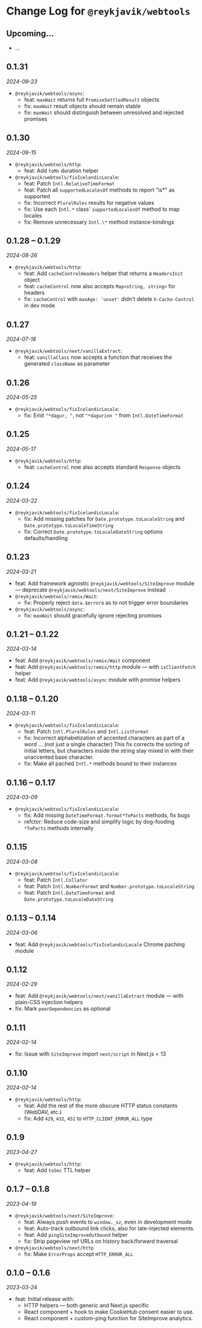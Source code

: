 # Change Log for `@reykjavik/webtools`

## Upcoming...

- ... <!-- Add new lines here. -->

## 0.1.31

_2024-09-23_

- `@reykjavik/webtools/async`:
  - feat: `maxWait` returns full `PromiseSettledResult` objects
  - fix: `maxWait` result objects should remain stable
  - fix: `maxWait` should distinguish between unresolved and rejected promises

## 0.1.30

_2024-09-15_

- `@reykjavik/webtools/http`:
  - feat: Add `toMs` duration helper
- `@reykjavik/webtools/fixIcelandicLocale`:
  - feat: Patch `Intl.RelativeTimeFormat`
  - feat: Patch all `supportedLocalesOf` methods to report "is\*" as supported
  - fix: Incorrect `PluralRules` results for negative values
  - fix: Use each `Intl.*` class' `supportedLocalesOf` method to map locales
  - fix: Remove unnecessary `Intl.\*` method instance-bindings

## 0.1.28 – 0.1.29

_2024-08-26_

- `@reykjavik/webtools/http`:
  - feat: Add `cacheControlHeaders` helper that returns a `HeadersInit` object
  - feat: `cacheControl` now also accepts `Map<string, string>` for headers
  - fix: `cacheControl` with `maxAge: 'unset'` didn't delete `X-Cache-Control`
    in dev mode

## 0.1.27

_2024-07-18_

- `@reykjavik/webtools/next/vanillaExtract`:
  - feat: `vanillaClass` now accepts a function that receives the generated
    `className` as parameter

## 0.1.26

_2024-05-25_

- `@reykjavik/webtools/fixIcelandicLocale`:
  - fix: Emit `"*dagur, "`, not `"*dagurinn "` from `Intl.DateTimeFormat`

## 0.1.25

_2024-05-17_

- `@reykjavik/webtools/http`:
  - feat: `cacheControl` now also accepts standard `Response` objects

## 0.1.24

_2024-03-22_

- `@reykjavik/webtools/fixIcelandicLocale`:
  - fix: Add missing patches for `Date.prototype.toLocaleString` and
    `Date.prototype.toLocaleTimeString`
  - fix: Correct `Date.prototype.toLocaleDateString` options defaults/handling

## 0.1.23

_2024-03-21_

- feat: Add framework agnostic `@reykjavik/webtools/SiteImprove` module —
  deprecate `@reykjavik/webtools/next/SiteImprove` instead
- `@reykjavik/webtools/remix/Wait`:
  - fix: Properly reject `data.$error`s as to not trigger error boundaries
- `@reykjavik/webtools/async`:
  - fix: `maxWait` should gracefully ignore rejecting promises

## 0.1.21 – 0.1.22

_2024-03-14_

- feat: Add `@reykjavik/webtools/remix/Wait` component
- feat: Add `@reykjavik/webtools/remix/http` module — with `isClientFetch`
  helper
- feat: Add `@reykjavik/webtools/async` module with promise helpers

## 0.1.18 – 0.1.20

_2024-03-11_

- `@reykjavik/webtools/fixIcelandicLocale`:
  - feat: Patch `Intl.PluralRules` and `Intl.ListFormat`
  - fix: Incorrect alphabetization of accented characters as part of a word …
    (not just a single character) This fix corrects the sorting of initial
    letters, but characters inside the string stay mixed in with their
    unaccented base character.
  - fix: Make all pached `Intl.*` methods bound to their instances

## 0.1.16 – 0.1.17

_2024-03-09_

- `@reykjavik/webtools/fixIcelandicLocale`:
  - fix: Add missing `DateTimeFormat.format*ToParts` methods, fix bugs
  - refctor: Reduce code-size and simplify logic by dog-fooding `*ToParts`
    methods internally

## 0.1.15

_2024-03-08_

- `@reykjavik/webtools/fixIcelandicLocale`:
  - feat: Patch `Intl.Collator`
  - feat: Patch `Intl.NumberFormat` and `Number.prototype.toLocaleString`
  - feat: Patch `Intl.DateTimeFormat` and `Date.prototype.toLocaleDateString`

## 0.1.13 – 0.1.14

_2024-03-06_

- feat: Add `@reykjavik/webtools/fixIcelandicLocale` Chrome paching module

## 0.1.12

_2024-02-29_

- feat: Add `@reykjavik/webtools/next/vanillaExtract` module — with plain-CSS
  injection helpers
- fix: Mark `peerDependencies` as optional

## 0.1.11

_2024-02-14_

- fix: Issue with `SiteImprove` import `next/script` in Next.js < 13

## 0.1.10

_2024-02-14_

- `@reykjavik/webtools/http`:
  - feat: Add the rest of the more obscure HTTP status constants (WebDAV,
    etc.)
  - fix: Add `429`, `432`, `451` to `HTTP_CLIENT_ERROR_ALL` type

## 0.1.9

_2023-04-27_

- `@reykjavik/webtools/http`:
  - feat: Add `toSec` TTL helper

## 0.1.7 – 0.1.8

_2023-04-19_

- `@reykjavik/webtools/next/SiteImprove`:
  - feat: Always push events to `window._sz`, even in development mode
  - feat: Auto-track outbound link clicks, also for late-injected elements.
  - feat: Add `pingSiteImproveOutbound` helper
  - fix: Strip pageview ref URLs on history back/forward traversal
- `@reykjavik/webtools/next/http`
  - fix: Make `ErrorProps` accept `HTTP_ERROR_ALL`

## 0.1.0 – 0.1.6

_2023-03-24_

- feat: Initial release with:
  - HTTP helpers — both generic and Next.js specific
  - React component + hook to make CookieHub consent easier to use.
  - React component + custom-ping function for SiteImprove analytics.
